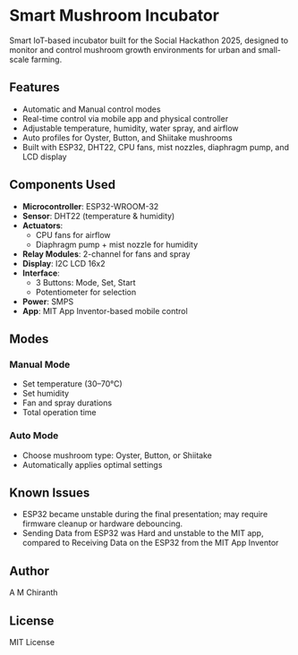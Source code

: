 # Smart Mushroom Incubator

Smart IoT-based incubator built for the Social Hackathon 2025, designed to monitor and control mushroom growth environments for urban and small-scale farming.

## Features

- Automatic and Manual control modes
- Real-time control via mobile app and physical controller
- Adjustable temperature, humidity, water spray, and airflow
- Auto profiles for Oyster, Button, and Shiitake mushrooms
- Built with ESP32, DHT22, CPU fans, mist nozzles, diaphragm pump, and LCD display

## Components Used

- **Microcontroller**: ESP32-WROOM-32
- **Sensor**: DHT22 (temperature & humidity)
- **Actuators**: 
  - CPU fans for airflow
  - Diaphragm pump + mist nozzle for humidity
- **Relay Modules**: 2-channel for fans and spray
- **Display**: I2C LCD 16x2
- **Interface**: 
  - 3 Buttons: Mode, Set, Start
  - Potentiometer for selection
- **Power**: SMPS
- **App**: MIT App Inventor-based mobile control

## Modes

### Manual Mode
- Set temperature (30–70°C)
- Set humidity
- Fan and spray durations
- Total operation time

### Auto Mode
- Choose mushroom type: Oyster, Button, or Shiitake
- Automatically applies optimal settings

## Known Issues
- ESP32 became unstable during the final presentation; may require firmware cleanup or hardware debouncing.
- Sending Data from ESP32 was Hard and unstable to the MIT app, compared to Receiving Data on the ESP32 from the MIT App Inventor 

## Author

A M Chiranth 

## License

MIT License
